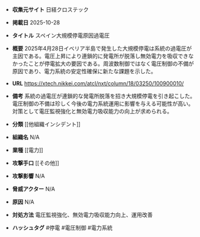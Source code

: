 - **収集元サイト**
日経クロステック

- **掲載日**
2025-10-28

- **タイトル**
スペイン大規模停電原因過電圧

- **概要**
2025年4月28日イベリア半島で発生した大規模停電は系統の過電圧が主因である。電圧上昇により連鎖的に発電所が脱落し無効電力を吸収できなかったことが停電拡大の要因である。周波数制御ではなく電圧制御の不備が原因であり、電力系統の安定性確保に新たな課題を示した。

- **URL**
https://xtech.nikkei.com/atcl/nxt/column/18/03250/100900010/

- **備考**
系統の過電圧が連鎖的な発電所脱落を招き大規模停電を引き起こした。電圧制御の不備は珍しく今後の電力系統運用に影響を与える可能性が高い。対策として電圧監視強化と無効電力吸収能力の向上が求められる。

- **分類**
[[他組織インシデント]]

- **組織名**
N/A

- **業種**
[[電力]]

- **攻撃手口**
[[その他]]

- **攻撃影響**
N/A

- **脅威アクター**
N/A

- **原因**
N/A

- **対処方法**
電圧監視強化、無効電力吸収能力向上、運用改善

- **ハッシュタグ**
#停電 #電圧制御 #電力系統

